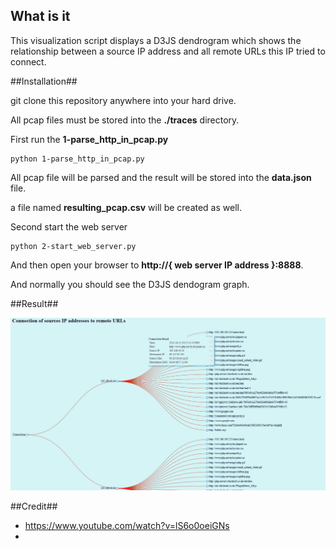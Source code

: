## What is it ##

This visualization script displays a D3JS dendrogram which shows the relationship between a source IP address and all remote URLs this IP tried to connect.

##Installation##

git clone this repository anywhere into your hard drive.

All pcap files must be stored into the **./traces** directory.

First run the **1-parse_http_in_pcap.py**

	python 1-parse_http_in_pcap.py
	
All pcap file will be parsed and the result will be stored into the **data.json** file.

a file named **resulting_pcap.csv** will be created as well.

Second start the web server

	python 2-start_web_server.py
	
And then open your browser to **http://{ web server IP address }:8888**.

And normally you should see the D3JS dendogram graph.

##Result##

<img src="./img/dendrogram_example-1.gif">

##Credit##

- https://www.youtube.com/watch?v=lS6o0oeiGNs
- 
